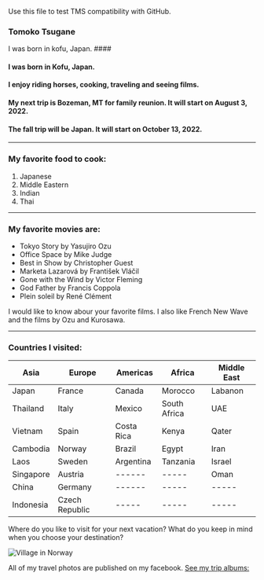 <notlocalize> Use this file to test TMS compatibility with GitHub. </notlocalize> 

### Tomoko Tsugane
I was born in kofu, Japan. ####
#### I was born in Kofu, Japan.
#### I enjoy riding horses, cooking, traveling and seeing films.
#### My next trip is Bozeman, MT for family reunion. It will start on August 3, 2022.
#### The fall trip will be Japan. It will start on October 13, 2022. 

---

### My favorite food to cook:

1. Japanese
2. Middle Eastern
3. Indian
4. Thai

---

### My favorite movies are:

- Tokyo Story by Yasujiro Ozu
- Office Space by Mike Judge
- Best in Show by Christopher Guest
- Marketa Lazarová by František Vláčil
- Gone with the Wind by Victor Fleming
- God Father by Francis Coppola
- Plein soleil by René Clément

I would like to know abour your favorite films. 
I also like French New Wave and the films by Ozu and Kurosawa.

---

### Countries I visited: 

| Asia | Europe | Americas | Africa | Middle East |
| ----------- | ----------- | ----------- | ----------- | ----------- |
| Japan | France | Canada | Morocco | Labanon |
| Thailand | Italy | Mexico | South Africa | UAE |
| Vietnam | Spain | Costa Rica | Kenya | Qater |
| Cambodia | Norway | Brazil | Egypt | Iran |
| Laos | Sweden | Argentina | Tanzania | Israel |
| Singapore | Austria | ------ | ----- | Oman |
| China | Germany | ------ | ----- | ----- |
| Indonesia | Czech Republic | ----- | ----- | ----- |

Where do you like to visit for your next vacation? 
What do you keep in mind when you choose your destination?

![Village in Norway](https://scontent-sea1-1.xx.fbcdn.net/v/t1.6435-9/68543886_10157705280239916_3227386744320032768_n.jpg?_nc_cat=103&ccb=1-7&_nc_sid=cdbe9c&_nc_ohc=l1jUFB4wjV0AX_bEJbZ&tn=UbFy1T7m7IVFCrKM&_nc_ht=scontent-sea1-1.xx&oh=00_AT-z8uWJoDUpe90MAWe8Io14c8k-6u8wDfdPXeMYwx4EQw&oe=6300D31A)

All of my travel photos are published on my facebook. 
[See my trip albums: ](https://www.facebook.com/tomoko.tsugane.5)
